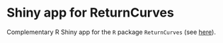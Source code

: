 # Shiny app for ReturnCurves

Complementary R Shiny app for the `R` package `ReturnCurves` (see [here](https://github.com/lidiamandre/ReturnCurves)).
